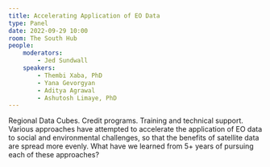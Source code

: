 ```yaml
---
title: Accelerating Application of EO Data
type: Panel
date: 2022-09-29 10:00
room: The South Hub
people:
    moderators:
        - Jed Sundwall
    speakers:
        - Thembi Xaba, PhD
        - Yana Gevorgyan
        - Aditya Agrawal
        - Ashutosh Limaye, PhD
---
```

Regional Data Cubes. Credit programs. Training and technical support. Various approaches have attempted to accelerate the application of EO data to social and environmental challenges, so that the benefits of satellite data are spread more evenly. What have we learned from 5+ years of pursuing each of these approaches?
